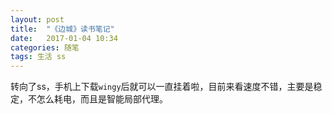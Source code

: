 ```yaml
---
layout: post
title:  "《边城》读书笔记"
date:   2017-01-04 10:34
categories: 随笔
tags: 生活 ss
---
```


转向了ss，手机上下载`wingy`后就可以一直挂着啦，目前来看速度不错，主要是稳定，不怎么耗电，而且是智能局部代理。